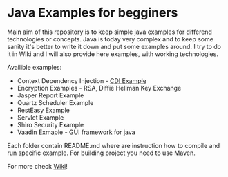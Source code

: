 Java Examples for begginers
=====================
Main aim of this repository is to keep simple java examples for differend technologies or concepts. Java is today very complex and to keep some sanity it's better to write it down and put some examples around. I try to do it in Wiki and I will also provide here examples, with working technologies. 

Availible examples:

 * Context Dependency Injection - [CDI Example](https://github.com/Pooky/java-examples/tree/master/cdi-example)
 * Encryption Examples - RSA, Diffie Hellman Key Exchange
 * Jasper Report Example
 * Quartz Scheduler Example
 * RestEasy Example
 * Servlet Example
 * Shiro Security Example
 * Vaadin Exmaple - GUI framework for java

Each folder contain README.md where are instruction how to compile and run specific example.
For building project you need to use Maven.

For more check [Wiki](https://github.com/Pooky/java-examples/wiki/)!

